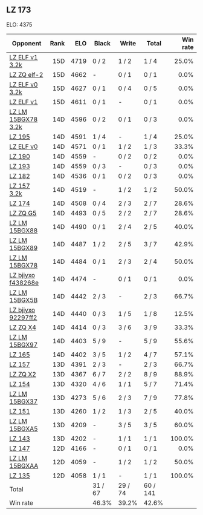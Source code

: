 ## LZ 173 ##

ELO: 4375

Opponent | Rank | ELO | Black | Write | Total | Win rate
---------|-----:|----:|-------|-------|-------|-------:
[LZ ELF v1 3.2k](LZ%20ELF%20v1%203.2k.md) | 15D | 4719 | 0 / 2 | 1 / 2 | 1 / 4 | 25.0%
[LZ ZQ elf-2](LZ%20ZQ%20elf-2.md) | 15D | 4662 | - | 0 / 1 | 0 / 1 | 0.0%
[LZ ELF v0 3.2k](LZ%20ELF%20v0%203.2k.md) | 15D | 4627 | 0 / 1 | 0 / 4 | 0 / 5 | 0.0%
[LZ ELF v1](LZ%20ELF%20v1.md) | 15D | 4611 | 0 / 1 | - | 0 / 1 | 0.0%
[LZ LM 15BGX78 3.2k](LZ%20LM%2015BGX78%203.2k.md) | 14D | 4596 | 0 / 2 | 0 / 1 | 0 / 3 | 0.0%
[LZ 195](LZ%20195.md) | 14D | 4591 | 1 / 4 | - | 1 / 4 | 25.0%
[LZ ELF v0](LZ%20ELF%20v0.md) | 14D | 4571 | 0 / 1 | 1 / 2 | 1 / 3 | 33.3%
[LZ 190](LZ%20190.md) | 14D | 4559 | - | 0 / 2 | 0 / 2 | 0.0%
[LZ 193](LZ%20193.md) | 14D | 4559 | 0 / 3 | - | 0 / 3 | 0.0%
[LZ 182](LZ%20182.md) | 14D | 4536 | 0 / 1 | 0 / 2 | 0 / 3 | 0.0%
[LZ 157 3.2k](LZ%20157%203.2k.md) | 14D | 4519 | - | 1 / 2 | 1 / 2 | 50.0%
[LZ 174](LZ%20174.md) | 14D | 4508 | 0 / 4 | 2 / 3 | 2 / 7 | 28.6%
[LZ ZQ G5](LZ%20ZQ%20G5.md) | 14D | 4493 | 0 / 5 | 2 / 2 | 2 / 7 | 28.6%
[LZ LM 15BGX88](LZ%20LM%2015BGX88.md) | 14D | 4490 | 0 / 1 | 2 / 4 | 2 / 5 | 40.0%
[LZ LM 15BGX89](LZ%20LM%2015BGX89.md) | 14D | 4487 | 1 / 2 | 2 / 5 | 3 / 7 | 42.9%
[LZ LM 15BGX78](LZ%20LM%2015BGX78.md) | 14D | 4484 | 0 / 1 | 2 / 3 | 2 / 4 | 50.0%
[LZ bjiyxo f438268e](LZ%20bjiyxo%20f438268e.md) | 14D | 4474 | - | 0 / 1 | 0 / 1 | 0.0%
[LZ LM 15BGX5B](LZ%20LM%2015BGX5B.md) | 14D | 4442 | 2 / 3 | - | 2 / 3 | 66.7%
[LZ bjiyxo 92297ff2](LZ%20bjiyxo%2092297ff2.md) | 14D | 4440 | 0 / 3 | 1 / 5 | 1 / 8 | 12.5%
[LZ ZQ X4](LZ%20ZQ%20X4.md) | 14D | 4414 | 0 / 3 | 3 / 6 | 3 / 9 | 33.3%
[LZ LM 15BGX97](LZ%20LM%2015BGX97.md) | 14D | 4403 | 5 / 9 | - | 5 / 9 | 55.6%
[LZ 165](LZ%20165.md) | 14D | 4402 | 3 / 5 | 1 / 2 | 4 / 7 | 57.1%
[LZ 157](LZ%20157.md) | 13D | 4391 | 2 / 3 | - | 2 / 3 | 66.7%
[LZ ZQ X2](LZ%20ZQ%20X2.md) | 13D | 4367 | 6 / 7 | 2 / 2 | 8 / 9 | 88.9%
[LZ 154](LZ%20154.md) | 13D | 4320 | 4 / 6 | 1 / 1 | 5 / 7 | 71.4%
[LZ LM 15BGX37](LZ%20LM%2015BGX37.md) | 13D | 4273 | 5 / 6 | 2 / 3 | 7 / 9 | 77.8%
[LZ 151](LZ%20151.md) | 13D | 4260 | 1 / 2 | 1 / 3 | 2 / 5 | 40.0%
[LZ LM 15BGXA5](LZ%20LM%2015BGXA5.md) | 13D | 4209 | - | 3 / 5 | 3 / 5 | 60.0%
[LZ 143](LZ%20143.md) | 13D | 4202 | - | 1 / 1 | 1 / 1 | 100.0%
[LZ 147](LZ%20147.md) | 12D | 4166 | - | 0 / 1 | 0 / 1 | 0.0%
[LZ LM 15BGXAA](LZ%20LM%2015BGXAA.md) | 12D | 4059 | - | 1 / 2 | 1 / 2 | 50.0%
[LZ 135](LZ%20135.md) | 12D | 4058 | 1 / 1 | - | 1 / 1 | 100.0%
Total | | | 31 / 67 | 29 / 74 | 60 / 141 | 
Win rate| | | 46.3% | 39.2% | 42.6% | 
